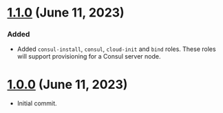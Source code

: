 # [1.1.0] (June 11, 2023)

### Added

- Added `consul-install`, `consul`, `cloud-init` and `bind` roles. These
  roles will support provisioning for a Consul server node.

# [1.0.0] (June 11, 2023)

- Initial commit.

[1.1.0]: https://github.com/aco950/ansible/releases/tag/v1.1.0
[1.0.0]: https://github.com/aco950/ansible/releases/tag/v1.0.0

